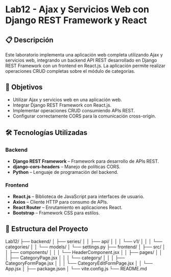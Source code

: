 # Lab12 - Ajax y Servicios Web con Django REST Framework y React

## 📋 Descripción

Este laboratorio implementa una aplicación web completa utilizando Ajax y servicios web, integrando un backend API REST desarrollado en Django REST Framework con un frontend en React.js. La aplicación permite realizar operaciones CRUD completas sobre el módulo de categorías.

## 🎯 Objetivos

- Utilizar Ajax y servicios web en una aplicación web.
- Integrar Django REST Framework con React.js.
- Implementar operaciones CRUD consumiendo APIs REST.
- Configurar correctamente CORS para la comunicación cross-origin.

## 🛠️ Tecnologías Utilizadas

### Backend

- **Django REST Framework** – Framework para desarrollo de APIs REST.
- **django-cors-headers** – Manejo de políticas CORS.
- **Python** – Lenguaje de programación del backend.

### Frontend

- **React.js** – Biblioteca de JavaScript para interfaces de usuario.
- **Axios** – Cliente HTTP para consumo de APIs.
- **React Router** – Enrutamiento en aplicaciones React.
- **Bootstrap** – Framework CSS para estilos.

## 📁 Estructura del Proyecto

Lab12/
├── backend/
│ ├── series/
│ │ ├── api/
│ │ │ └── v1/
│ │ │ └── categories/
│ │ └── models/
│ └── settings.py
├── frontend/
│ ├── src/
│ │ ├── components/
│ │ │ └── HeaderComponent.jsx
│ │ ├── pages/
│ │ │ ├── CategoryPage.jsx
│ │ │ └── category/
│ │ │ ├── CategoryFormPage.jsx
│ │ │ └── CategoryEditFormPage.jsx
│ │ └── App.jsx
│ ├── package.json
│ └── vite.config.js
└── README.md